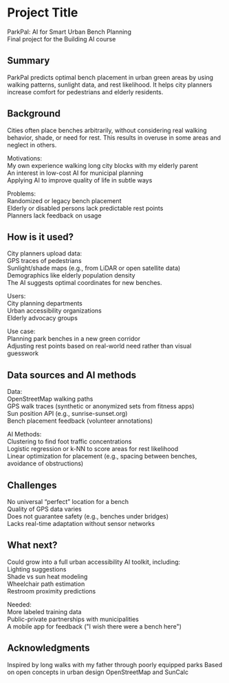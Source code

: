<!-- This is the markdown template for the final project of the Building AI course, 
created by Reaktor Innovations and University of Helsinki. 
Copy the template, paste it to your GitHub README and edit! -->


# Project Title
ParkPal: AI for Smart Urban Bench Planning  
Final project for the Building AI course


## Summary
ParkPal predicts optimal bench placement in urban green areas by using walking patterns, sunlight data, and rest likelihood. It helps city planners increase comfort for pedestrians and elderly residents.


## Background
Cities often place benches arbitrarily, without considering real walking behavior, shade, or need for rest. This results in overuse in some areas and neglect in others.

Motivations:  
My own experience walking long city blocks with my elderly parent  
An interest in low-cost AI for municipal planning  
Applying AI to improve quality of life in subtle ways  

Problems:  
Randomized or legacy bench placement  
Elderly or disabled persons lack predictable rest points  
Planners lack feedback on usage  


## How is it used?
City planners upload data:  
GPS traces of pedestrians  
Sunlight/shade maps (e.g., from LiDAR or open satellite data)  
Demographics like elderly population density  
The AI suggests optimal coordinates for new benches.  

Users:  
City planning departments  
Urban accessibility organizations  
Elderly advocacy groups  

Use case:  
Planning park benches in a new green corridor  
Adjusting rest points based on real-world need rather than visual guesswork  


## Data sources and AI methods
Data:  
OpenStreetMap walking paths  
GPS walk traces (synthetic or anonymized sets from fitness apps)  
Sun position API (e.g., sunrise-sunset.org)  
Bench placement feedback (volunteer annotations)  

AI Methods:  
Clustering to find foot traffic concentrations  
Logistic regression or k-NN to score areas for rest likelihood  
Linear optimization for placement (e.g., spacing between benches, avoidance of obstructions)  


## Challenges
No universal “perfect” location for a bench  
Quality of GPS data varies  
Does not guarantee safety (e.g., benches under bridges)  
Lacks real-time adaptation without sensor networks  


## What next?
Could grow into a full urban accessibility AI toolkit, including:  
Lighting suggestions  
Shade vs sun heat modeling  
Wheelchair path estimation  
Restroom proximity predictions  

Needed:  
More labeled training data  
Public-private partnerships with municipalities  
A mobile app for feedback ("I wish there were a bench here")  


## Acknowledgments
Inspired by long walks with my father through poorly equipped parks
Based on open concepts in urban design
OpenStreetMap and SunCalc
